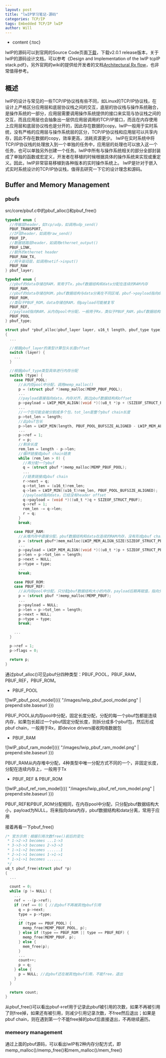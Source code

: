 ```yaml
---
layout: post
title: "lwIP学习笔记-源码"
categories: TCP/IP
tags: Embedded TCP/IP lwIP
author: Will
---
```


* content
{:toc}


lwIP的源码可以到官网的Source Code页面[下载](http://git.savannah.nongnu.org/cgit/lwip.git)，下载v2.0.1 release版本，关于lwIP的源码设计文档，可以参考《Design and Implementation of the lwIP tcpIP stack.pdf》，另外官网的wiki的提供给开发者的文档[Architectural Rx flow](http://images2.wikia.nocookie.net/lwip/images/a/a9/Rx_flow.pdf)，也非常值得参考。


## 概述

lwIP的设计与常见的一些TCP/IP协议栈有些不同，如Linux的TCP/IP协议栈，在设计上严格区分应用层和底层协议栈之间的交互，底层的协议栈与操作系统融合，是操作系统的一部分，应用层需要调用操作系统提供的接口来实现与协议栈之间的交互，而且应用层也会抽象出一层供应用层调用的TCP/IP接口，而且在内存使用上应用层和底层协议栈也是分开的，因此存在数据的copy。lwIP一般用于实时系统，没有严格的应用层与操作系统层的区分，TCP/IP协议栈和应用层可以共享内存，因此不存在数据的copy，效率更高，消耗资源更少。
lwIP在实时系统中将TCP/IP协议栈的处理放入到一个单独的任务中，应用层的处理也可以放入这一个任务，也可以单独另外创建一个任务。lwIP中所有与操作系统相关的部分全部封装成了单独的函数或宏定义，开发者在移植的时候根据具体的操作系统来实现或重定义。因此，lwIP非常容易移植到各种版本的实时操作系统上。
lwIP是针对于嵌入式实时系统设计的TCP/IP协议栈，值得去研究一下它的设计理念和源码。

## Buffer and Memory Management

### pbufs

src/core/pbuf.c中的pbuf_alloc()和pbuf_free()

```c
typedef enum {
  //传输层header，如tcp/udp，如调用udp_send()
  PBUF_TRANSPORT,
  //IP层header，如调用raw_send()
  PBUF_IP,
  //数据链路层header，如调用ethernet_output()
  PBUF_LINK,
  //额外的ethernet header
  PBUF_RAW_TX,
  //网卡驱动层，如调用netif->input()
  PBUF_RAW
} pbuf_layer;

typedef enum {
  //pbuf的data存储在RAM，常用于Tx，pbuf数据结构和data分配在连续的RAM内存
  PBUF_RAM,
  //pbuf的data存储在ROM，pbuf数据结构与data分离在不同区域，pbuf->payload指向data，而且payload不会被copy
  PBUF_ROM,
  //类似于PBUF_ROM，data存储在RAM，但payload可能被复写
  PBUF_REF,
  //payload指向RAM，从内存pool中分配，一般用于Rx，类似于PBUF_RAM，pbuf数据结构和data分配在连续的RAM内存。不能用于Tx！
  PBUF_POOL
} pbuf_type;

struct pbuf *pbuf_alloc(pbuf_layer layer, u16_t length, pbuf_type type)
{
  ...

  //根据pbuf_layer的类型计算包头长度offset
  switch (layer) {
    ...
  }

  //根据pbuf_type类型具体进行内存分配
  switch (type) {
    case PBUF_POOL:
      //从内存pool中分配，调用memp_malloc()
      p = (struct pbuf *)memp_malloc(MEMP_PBUF_POOL);
      ...
      //payload直接指向data，内存对齐，跳过pbuf数据结构和offset
      p->payload = LWIP_MEM_ALIGN((void *)((u8_t *)p + (SIZEOF_STRUCT_PBUF + offset)));
      ...
      //一个包可能会被分割成多个包，tot_len是整个pbuf chain长度
      p->tot_len = length;
      //此pbuf包长
      p->len = LWIP_MIN(length, PBUF_POOL_BUFSIZE_ALIGNED - LWIP_MEM_ALIGN_SIZE(offset));
      ...
      p->ref = 1;
      r = p;
      //剩余长度
      rem_len = length - p->len;
      //循环链接成pbuf chain链表
      while (rem_len > 0) {
        //再分配一个pbuf
        q = (struct pbuf *)memp_malloc(MEMP_PBUF_POOL);
        ...
        //链表链接成pbuf chain
        r->next = q;
        q->tot_len = (u16_t)rem_len;
        q->len = LWIP_MIN((u16_t)rem_len, PBUF_POOL_BUFSIZE_ALIGNED);
        //payload指向data，已经没有header offset
        q->payload = (void *)((u8_t *)q + SIZEOF_STRUCT_PBUF);
        q->ref = 1;
        rem_len -= q->len;
        r = q;
      }
      break;

    case PBUF_RAM:
      //从堆内存中直接分配，pbuf数据结构和data在连续的RAM内存，没有形成pbuf chain
      p = (struct pbuf*)mem_malloc(LWIP_MEM_ALIGN_SIZE(SIZEOF_STRUCT_PBUF + offset) + LWIP_MEM_ALIGN_SIZE(length));
      ...
      p->payload = LWIP_MEM_ALIGN((void *)((u8_t *)p + SIZEOF_STRUCT_PBUF + offset));
      p->len = p->tot_len = length;
      p->next = NULL;
      p->type = type;
      ...
      break;

    case PBUF_ROM:
    case PBUF_REF:
      //从内存pool中分配，只分配pbuf数据结构大小的内存，payload后期再赋值，指向分离的data
      p = (struct pbuf *)memp_malloc(MEMP_PBUF);
      ...
      p->payload = NULL;
      p->len = p->tot_len = length;
      p->next = NULL;
      p->type = type;
      break;

    ...
  }

  p->ref = 1;
  p->flags = 0;

  return p;
}
```

通过pbuf_alloc()可见pbuf分四种类型：PBUF_POOL，PBUF_RAM，PBUF_REF，PBUF_ROM。

* PBUF_POOL

![lwIP_pbuf_pool_model]({{ "/images/lwip_pbuf_pool_model.png" | prepend:site.baseurl }})

PBUF_POOL从内存pool中分配，固定长度分配，分配的每一个pbuf包都是连续内存，如果包长超过一个pbuf固定分配长度，则拆分成多个pbuf包，然后形成pbuf chain，一般用于Rx，即device drivers接收网络数据包

* PBUF_RAM

![lwIP_pbuf_ram_model]({{ "/images/lwip_pbuf_ram_model.png" | prepend:site.baseurl }})

PBUF_RAM从内存堆中分配，4种类型中唯一分配方式不同的一个，非固定长度，分配在连续内存上，一般用于Tx

* PBUF_REF & PBUF_ROM

![lwIP_pbuf_ref_rom_model]({{ "/images/lwip_pbuf_ref_rom_model.png" | prepend:site.baseurl }})

PBUF_REF和PBUF_ROM分配相同，在内存pool中分配，只分配pbuf数据结构大小，payload为NULL，将来指向data内存，pbuf数据结构和data分离，常用于应用

接着再看一下pbuf_free()

```c
/* 官方示例：根据引用次数free()前后的变化
 * 1->2->3 becomes ...1->3
 * 3->3->3 becomes 2->3->3
 * 1->1->2 becomes ......1
 * 2->1->1 becomes 1->1->1
 * 1->1->1 becomes .......
 */
u8_t pbuf_free(struct pbuf *p)
{
  ...

  count = 0;
  while (p != NULL) {
    ...
    ref = --(p->ref);
    if (ref == 0) { //此pbuf不再被其他pbuf引用
      q = p->next;
      type = p->type;
      ...
      if (type == PBUF_POOL) {
        memp_free(MEMP_PBUF_POOL, p);
      } else if (type == PBUF_ROM || type == PBUF_REF) {
        memp_free(MEMP_PBUF, p);
      } else {
        mem_free(p);
      }
      ...
      count++;
      p = q;
    } else {
      p = NULL; //此pbuf还在被其他pbuf引用，不能free，退出
    }
  }

  return count;
}
```

从pbuf_free()可以看出pbuf->ref用于记录此pbuf被引用的次数，如果不再被引用了则free掉，如果还有被引用，则减少引用记录次数，不free然后退出；如果是pbuf chain，则在遇到第一个不能free掉的pbuf后直接退出，不再继续遍历。

### memeory management

通过上面的pbuf源码，可以看出lwIP有2种内存分配方式，即memp_malloc()/memp_free()和mem_malloc()/mem_free()

